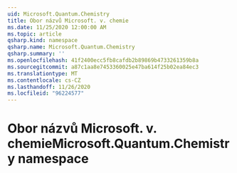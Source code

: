 ```yaml
---
uid: Microsoft.Quantum.Chemistry
title: Obor názvů Microsoft. v. chemie
ms.date: 11/25/2020 12:00:00 AM
ms.topic: article
qsharp.kind: namespace
qsharp.name: Microsoft.Quantum.Chemistry
qsharp.summary: ''
ms.openlocfilehash: 41f2400ecc5fb8cafdb2b89869b4733261359b8a
ms.sourcegitcommit: a87c1aa8e7453360025e47ba614f25b02ea84ec3
ms.translationtype: MT
ms.contentlocale: cs-CZ
ms.lasthandoff: 11/26/2020
ms.locfileid: "96224577"
---
```

# <a name="microsoftquantumchemistry-namespace"></a><span data-ttu-id="9d9c0-102">Obor názvů Microsoft. v. chemie</span><span class="sxs-lookup"><span data-stu-id="9d9c0-102">Microsoft.Quantum.Chemistry namespace</span></span>



